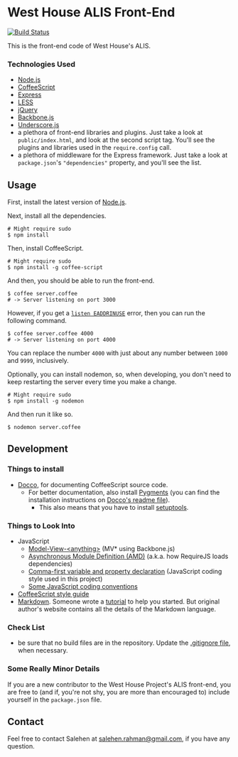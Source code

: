# West House ALIS Front-End

[![Build Status](https://travis-ci.org/West-House-Project/west-house-front-end.png?branch=development)](https://travis-ci.org/West-House-Project/west-house-front-end)

This is the front-end code of West House's ALIS.

### Technologies Used

* <a href="http://nodejs.org/" target="_blank">Node.js</a>
* <a href="http://coffeescript.org/" target="_blank">CoffeeScript</a>
* <a href="http://expressjs.com/" target="_blank">Express</a>
* <a href="http://lesscss.org/" target="_blank">LESS</a>
* <a href="http://jquery.com/" target="_blank">jQuery</a>
* <a href="http://backbonejs.org/" target="_blank">[Backbone.js](http://backbonejs.org/)
* <a href="http://underscorejs.org" target="_blank">Underscore.js</a>
* a plethora of front-end libraries and plugins. Just take a look at `public/index.html`, and look at the second script tag. You'll see the plugins and libraries used in the `require.config` call.
* a plethora of middleware for the Express framework. Just take a look at `package.json`'s `"dependencies"` property, and you'll see the list.

## Usage

First, install the latest version of [Node.js](http://nodejs.org/).

Next, install all the dependencies.

```shell
# Might require sudo
$ npm install
```

Then, install CoffeeScript.

```shell
# Might require sudo
$ npm install -g coffee-script
```

And then, you should be able to run the front-end.

```shell
$ coffee server.coffee
# -> Server listening on port 3000
```

However, if you get a <a href="https://gist.github.com/4333329" target="_blank">`listen EADDRINUSE`</a> error, then you can run the following command.

```shell
$ coffee server.coffee 4000
# -> Server listening on port 4000
```

You can replace the number `4000` with just about any number between `1000` and `9999`, inclusively.

Optionally, you can install nodemon, so, when developing, you don't need to keep restarting the server every time you make a change.

```shell
# Might require sudo
$ npm install -g nodemon
```

And then run it like so.

```shell
$ nodemon server.coffee
```

## Development

### Things to install

* <a href="http://jashkenas.github.com/docco/" target="_blank">Docco</a>, for documenting CoffeeScript source code.
  * For better documentation, also install <a href="http://pygments.org/" target="_blank">Pygments</a> (you can find the installation instructions on <a href="https://github.com/jashkenas/docco/blob/master/resources/README.md" target="_blank">Docco's readme file</a>).
    * This also means that you have to install <a href="http://pypi.python.org/pypi/setuptools" target="_blank">setuptools</a>.

### Things to Look Into

* JavaScript
  * <a href="http://backbonetutorials.com/" target="_blank">Model-View-&lt;anything&gt;</a> (MV* using Backbone.js)
  * <a href="http://requirejs.org/docs/whyamd.html" target="_blank">Asynchronous Module Definition (AMD)</a> (a.k.a. how RequireJS loads dependencies)
  * <a href="https://gist.github.com/357981/" target="_blank">Comma-first variable and property declaration</a> (JavaScript coding style used in this project)
  * <a href="http://pkp.sfu.ca/wiki/index.php/JavaScript_coding_conventions" target="_blank">Some JavaScript coding conventions</a>
* <a href="https://github.com/polarmobile/coffeescript-style-guide#coffeescript-style-guide" target="_blank">CoffeeScript style guide</a>
* <a href="http://daringfireball.net/projects/markdown/" target="_blank">Markdown</a>. Someone wrote a <a href="http://www.simplecode.me/2011/12/11/getting-started-with-markdown/" target="_blank">tutorial</a> to help you started. But original author's website contains all the details of the Markdown language.

### Check List

* be sure that no build files are in the repository. Update the [.gitignore file](http://gitready.com/beginner/2009/01/19/ignoring-files.html), when necessary.

### Some Really Minor Details

If you are a new contributor to the West House Project's ALIS front-end, you are free to (and if, you're not shy, you are more than encouraged to) include yourself in the `package.json` file.

## Contact

Feel free to contact Salehen at [salehen.rahman@gmail.com](mailto:salehen.rahman@gmail.com), if you have any question.